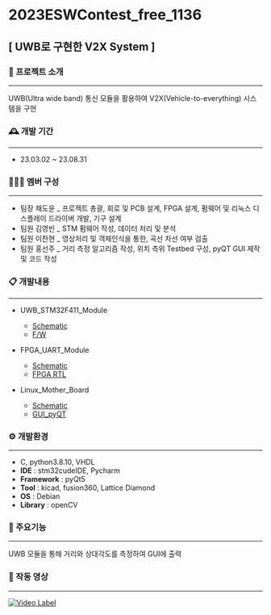 # 2023ESWContest_free_1136


## [ UWB로 구현한 V2X System ]

### 🚙 프로젝트 소개
------
UWB(Ultra wide band) 통신 모듈을 활용하여 V2X(Vehicle-to-everything) 시스템을 구현

### 🕰️ 개발 기간
------
* 23.03.02 ~ 23.08.31

### 🧑‍🤝‍🧑 멤버 구성
------
- 팀장  채도윤 _ 프로젝트 총괄, 회로 및 PCB 설계, FPGA 설계, 펌웨어 및 리눅스 디스플레이 드라이버 개발, 기구 설계
- 팀원  김영빈 _ STM 펌웨어 작성, 데이터 처리 및 분석
- 팀원  이찬현 _ 영상처리 및 객체인식을 통한, 곡선 차선 여부 검출
- 팀원  홍선주 _ 거리 측정 알고리즘 작성, 위치 측위 Testbed 구성, pyQT GUI 제작 및 코드 작성



### 📋 개발내용
------
* UWB_STM32F411_Module
  - [Schematic]()
  - [F/W](https://github.com/UWBV2Xsystem/2023ESWContest_free_1136/tree/main/F:W)  

* FPGA_UART_Module
  - [Schematic]()
  - [FPGA RTL](https://github.com/UWBV2Xsystem/2023ESWContest_free_1136/tree/main/FPGA_VHDL)

* Linux_Mother_Board
  - [Schematic]()
  - [GUI_pyQT](https://github.com/UWBV2Xsystem/2023ESWContest_free_1136/tree/main/pyQT)
 


### ⚙️ 개발환경
------
* C, python3.8.10, VHDL
* **IDE** : stm32cudeIDE, Pycharm
* **Framework** : pyQt5
* **Tool** : kicad, fusion360, Lattice Diamond
* **OS** : Debian
* **Library** : openCV


### 📌 주요기능
------
UWB 모듈을 통해 거리와 상대각도를 측정하여 GUI에 출력




### 🎥 작동 영상
------
[![Video Label](http://img.youtube.com/vi/2-DkrryEUOI/0.jpg)](https://youtu.be/2-DkrryEUOI)








